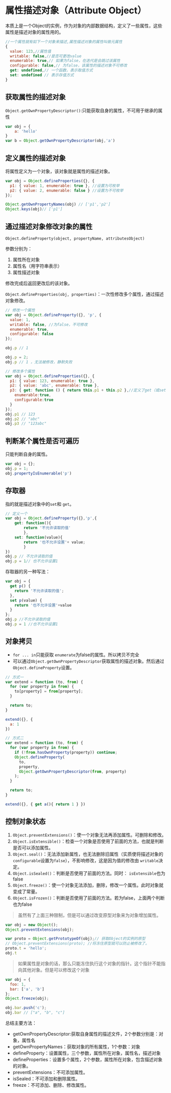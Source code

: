 # 属性描述对象（Attribute Object）

本质上是一个Object的实例，作为对象的内部数据结构，定义了一些属性，这些属性是描述对象的属性用的。

```js
//一个属性就有如下一个对象来描述,属性描述对象的属性叫做元属性
{
  value: 123,//属性值
  writable: false,//是否可更改value
  enumerable: true,// 如果为false，在迭代是会跳过该属性
  configurable: false,// 为false，该属性的描述对象不可修改
  get: undefined,// 一个函数，表示取值方式
  set: undefined // 表示存值方式
}
```
## 获取属性的描述对象

`Object.getOwnPropertyDescriptor()`:只能获取自身的属性，不可用于继承的属性

```js
var obj = {
    a: 'hello'
}
var b = Object.getOwnPropertyDescriptor(obj,'a')
```
## 定义属性的描述对象

将属性定义为一个对象，该对象就是属性的描述对象。

```js
var obj = Object.defineProperties({}, {
  p1: { value: 1, enumerable: true }, //设置为可枚举
  p2: { value: 2, enumerable: false } //设置为不可枚举
});

Object.getOwnPropertyNames(obj) // ['p1','p2']
Object.keys(obj)// ['p1']

```
## 通过描述对象修改对象的属性

`Object.defineProperty(object, propertyName, attributesObject)`

参数分别为：
1. 属性所在对象
2. 属性名（用字符串表示）
3. 属性描述对象

修改完成后返回更改后的该对象。

`Object.defineProperties(obj, properties)`：一次性修改多个属性，通过描述对象修改。

```js
// 修改一个属性
var obj = Object.defineProperty({}, 'p', {
  value: 1,
  writable: false, //为false，不可修改
  enumerable: true,
  configurable: false
});

obj.p // 1

obj.p = 2;
obj.p // 1 ，无法被修改，静默失败

// 修改多个属性
var obj = Object.defineProperties({}, {
  p1: { value: 123, enumerable: true },
  p2: { value: 'abc', enumerable: true },
  p3: { get: function () { return this.p1 + this.p2 },//定义了get（或set）就不能设置value，不能将writable设置为true
    enumerable:true,
    configurable:true
  }
});
obj.p1 // 123
obj.p2 // "abc"
obj.p3 // "123abc"
```
## 判断某个属性是否可遍历

只能判断自身的属性。

```js
var obj = {};
obj.p = 1;
obj.propertyIsEnumerable('p')

```

## 存取器
指的就是描述对象中的`set`和 `get`。

```js
// 定义一个
var obj = Object.defineProperty({},'p',{
    get: function(){
        return '不允许读取的值'
        },
    set: function(value){
        return '也不允许设置'+ value;
        }
})
obj.p // 不允许读取的值
obj.p = 1// 也不允许设置1
```
存取器的另一种写法：

```js
var obj = {
  get p() {
    return '不允许读取的值';
  },
  set p(value) {
    return '也不允许设置'+value
  }
};
obj.p //不允许读取的值
obj.p = 1 //也不允许设置1
```

## 对象拷贝

- `for ... in`只能获取 `enumerate`为false的属性。所以拷贝不完全
- 可以通过`Object.getOwnPropertyDescriptor`获取属性的描述对象。然后通过`Object.defineProperty`设置。

```js
// 方式一
var extend = function (to, from) {
  for (var property in from) {
    to[property] = from[property];
  }

  return to;
}

extend({}, {
  a: 1
})

// 方式二
var extend = function (to, from) {
  for (var property in from) {
    if (!from.hasOwnProperty(property)) continue;
    Object.defineProperty(
      to,
      property,
      Object.getOwnPropertyDescriptor(from, property)
    );
  }

  return to;
}

extend({}, { get a(){ return 1 } })
```
## 控制对象状态

1. `Object.preventExtensions()`：使一个对象无法再添加属性。可删除和修改。
2. `Object.isExtensible()`：检查一个对象是否使用了前面的方法，也就是判断是否可以添加属性。
3. `Object.seal()`：无法添加新属性，也无法删除旧属性（实质使将描述对象的 `configurable`设置为`false`），不影响修改，这是因为值的修改由 `writable`决定。
4. `Object.isSealed()`：判断是否使用了前面的方法。同时： `isExtensible`也为false
5. `Object.freeze()`：使一个对象无法添加，删除，修改一个属性。此时对象就变成了常量。
6. `Object.isFrozen()`：判断是否使用了前面的方法。若为false，上面两个判断也为false

> 虽然有了上面三种限制，但是可以通过改变原型对象来为对象增加属性。

```js
var obj = new Object();
Object.preventExtensions(obj);

var proto = Object.getPrototypeOf(obj);// 获取Object的实例的原型
// Object.preventExtensions(proto); //将冻住原型就可以防止被修改了。
proto.t = 'hello';
obj.t

```

> 如果属性是对象的话，那么只能冻住执行这个对象的指针。这个指针不能指向其他对象。但是可以修改这个对象
```js
var obj = {
  foo: 1,
  bar: ['a', 'b']
};
Object.freeze(obj);

obj.bar.push('c');
obj.bar // ["a", "b", "c"]
```
总结主要方法：

- getOwnPropertyDescriptor:获取自身属性的描述文件，2个参数分别是：对象，属性名
- getOwnPropertyNames：获取对象的所有属性，1个参数：对象
- defineProperty：设置属性，三个参数，属性所在对象，属性名，描述对象
- defineProperties：设置多个属性，2个参数，属性所在对象，包含描述对象的对象。
- preventExtensions：不可添加属性。
- isSealed：不可添加和删除属性。
- freeze：不可添加、删除、修改属性。